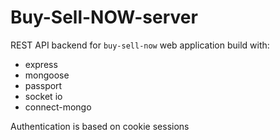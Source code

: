 # Buy-Sell-NOW-server

REST API backend for `buy-sell-now` web application build with:
- express
- mongoose
- passport
- socket io
- connect-mongo
  
Authentication is based on cookie sessions  
